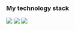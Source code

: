 ### My technology stack
<img src= "https://img.shields.io/badge/HTML-orange?style=for-the-badge&logo=html5 &logoColor=orange" />
<img src= "https://img.shields.io/badge/CSS-blue?style=for-the-badge&logo=css3 &logoColor=blue" />
<img src= "https://img.shields.io/badge/Javascript-white?style=for-the-badge&logo=javascript&logoColor=yellow" />

